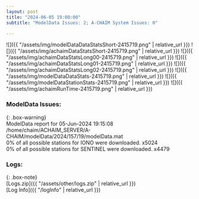 ```yaml
---
layout: post
title: "2024-06-05 19:00:00"
subtitle: "ModelData Issues: 2; A-CHAIM System Issues: 0"

---
```


![]({{ "/assets/img/modelDataDataStatsShort-2415719.png" | relative_url }})
![]({{ "/assets/img/achaimDataStatsShort-2415719.png" | relative_url }})
![]({{ "/assets/img/achaimDataStatsLong00-2415719.png" | relative_url }})
![]({{ "/assets/img/achaimDataStatsLong01-2415719.png" | relative_url }})
![]({{ "/assets/img/achaimDataStatsLong02-2415719.png" | relative_url }})
![]({{ "/assets/img/modelDataDataStats-2415719.png" | relative_url }})
![]({{ "/assets/img/modelDataStationStats-2415719.png" | relative_url }})
![]({{ "/assets/img/achaimRunTime-2415719.png" | relative_url }})


### ModelData Issues:  
  
{: .box-warning}  
 ModelData report for 05-Jun-2024 19:15:08   
 /home/chaim/ACHAIM_SERVER/A-CHAIM/modelData/2024/157/19/modelData.mat   
 0% of all possible stations for IONO were downloaded. x5024   
 0% of all possible stations for SENTINEL were downloaded. x4479   
  


### Logs:  
  
{: .box-note}  
[Logs.zip]({{ "/assets/other/logs.zip" | relative_url }})  
[Log Info]({{ "/logInfo" | relative_url }})  
